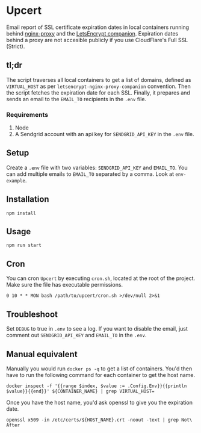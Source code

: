 # Upcert

Email report of SSL certificate expiration dates in local containers running behind [nginx-proxy](https://github.com/jwilder/nginx-proxy) and the [LetsEncrypt companion](https://github.com/JrCs/docker-letsencrypt-nginx-proxy-companion). Expiration dates behind a proxy are not accesible publicly if you use CloudFlare's Full SSL (Strict).

## tl;dr

The script traverses all local containers to get a list of domains, defined as `VIRTUAL_HOST` as per `letsencrypt-nginx-proxy-companion` convention. Then the script fetches the expiration date for each SSL. Finally, it prepares and sends an email to the `EMAIL_TO` recipients in the `.env` file.

### Requirements

1.  Node
2.  A Sendgrid account with an api key for `SENDGRID_API_KEY` in the `.env` file.

## Setup

Create a `.env` file with two variables: `SENDGRID_API_KEY` and `EMAIL_TO`. You can add multiple emails to `EMAIL_TO` separated by a comma. Look at `env-example`.

## Installation

`npm install`

## Usage

`npm run start`

## Cron

You can cron `Upcert` by executing `cron.sh`, located at the root of the project. Make sure the file has executable permissions.

```
0 10 * * MON bash /path/to/upcert/cron.sh >/dev/null 2>&1
```

## Troubleshoot

Set `DEBUG` to true in `.env` to see a log. If you want to disable the email, just comment out `SENDGRID_API_KEY` and `EMAIL_TO` in the `.env`.

## Manual equivalent

Manually you would run `docker ps -q` to get a list of containers. You'd then have to run the following command for each container to get the host name.

`docker inspect -f '{{range $index, $value := .Config.Env}}{{println $value}}{{end}}' ${CONTAINER_NAME} | grep VIRTUAL_HOST=`

Once you have the host name, you'd ask openssl to give you the expiration date.

`openssl x509 -in /etc/certs/${HOST_NAME}.crt -noout -text | grep Not\ After`
